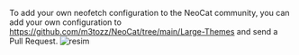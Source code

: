 To add your own neofetch configuration to the NeoCat community, you can add your own configuration to https://github.com/m3tozz/NeoCat/tree/main/Large-Themes and send a Pull Request.
![resim](https://github.com/user-attachments/assets/66e2ddc5-f703-4f5d-ad61-6750cd9b279f)
